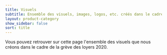 ```yaml
---
title: Visuels
subtitle: Ensemble des visuels, images, logos, etc. créés dans le cadre de la grève des loyers 2020
layout: product-category
show_sidebar: false
sort: title
---
```


Vous pouvez retrouver sur cette page l'ensemble des visuels que nous créons dans le cadre de la grève des loyers 2020.
